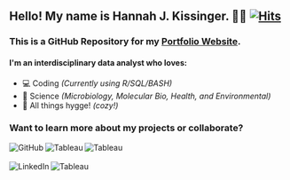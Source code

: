 ## Hello! My name is Hannah J. Kissinger. :woman_technologist: [![Hits](https://hits.seeyoufarm.com/api/count/incr/badge.svg?url=https%3A%2F%2Fgithub.com%2Fhjkissinger%2Fhjkissinger.github.io&count_bg=%23A384AC&title_bg=%23626682&icon=&icon_color=%23E7E7E7&title=Hits&edge_flat=false)][GitRepo]

### This is a GitHub Repository for my <a href="https://hjkissinger.github.io/">Portfolio Website</a>. 

#### I'm an interdisciplinary data analyst who loves:
- :computer: Coding *(Currently using R/SQL/BASH)*
- :dna: Science *(Microbiology, Molecular Bio, Health, and Environmental)*
- :yarn: All things hygge! *(cozy!)* 

### Want to learn more about my projects or collaborate?

[<img align="left" alt="GitHub" src="https://img.shields.io/badge/GitHub-100000?style=for-the-badge&logo=github&logoColor=white" />][github]
[<img align="left" alt="Tableau" src="https://img.shields.io/badge/website-000000?style=for-the-badge&logo=About.me&logoColor=white" />][website]
[<img align="left" alt="Tableau" src="https://img.shields.io/badge/Medium-12100E?style=for-the-badge&logo=medium&logoColor=white" />][medium]
<br><br>
[<img align="left" alt="LinkedIn" src="https://img.shields.io/badge/linkedin-%230077B5.svg?&style=for-the-badge&logo=linkedin&logoColor=white" />][linkedin]
[<img align="left" alt="Tableau" src="https://img.shields.io/badge/-Tableau-orange?style=for-the-badge&logo=tableau&logoColor=white" />][tableau]


[GitRepo]: https://github.com/hjkissinger/hjkissinger.github.io
[github]: https://github.com/hjkissinger
[linkedin]: https://www.linkedin.com/in/hjkissinger
[tableau]: https://public.tableau.com/app/profile/hannah.kissinger6750
[website]: https://hjkissinger.github.io/
[medium]: https://medium.com/@hjkissinger

